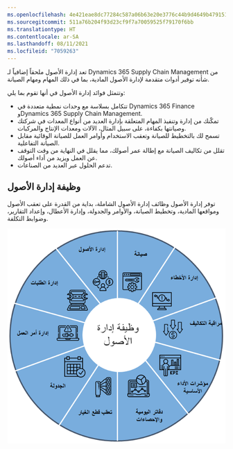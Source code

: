 ```yaml
---
ms.openlocfilehash: 4e421eae8dc77284c587a06b63e20e3776c44b9d4649b47915114da05da19344
ms.sourcegitcommit: 511a76b204f93d23cf9f7a70059525f79170f6bb
ms.translationtype: HT
ms.contentlocale: ar-SA
ms.lasthandoff: 08/11/2021
ms.locfileid: "7059263"
---
```

تعد إدارة الأصول ملحقاً إضافياً لـ Dynamics 365 Supply Chain Management من شأنه توفير أدوات متقدمة لإدارة الأصول المادية، بما في ذلك المهام ومهام الصيانة. 

وتتمثل فوائد إدارة الأصول في أنها تقوم بما يلي:

- تتكامل بسلاسة مع وحدات نمطية متعددة في Dynamics 365 Finance وDynamics 365 Supply Chain Management. 
- تمكّنك من إدارة وتنفيذ المهام المتعلقة بإدارة العديد من أنواع المعدات في شركتك وصيانتها بكفاءة، على سبيل المثال، الآلات ومعدات الإنتاج والمركبات. 
- تسمح لك بالتخطيط للصيانة وتعقب الاستخدام وأوامر العمل للصيانة الوقائية مقابل الصيانة التفاعلية.
- تقلل من تكاليف الصيانة مع إطالة عمر أصولك، مما يقلل في النهاية من وقت التوقف عن العمل ويزيد من أداء أصولك.
- تدعم الحلول عبر العديد من الصناعات.
 
## <a name="asset-management-functionality"></a>وظيفة إدارة الأصول
 
توفر إدارة الأصول وظائف إدارة الأصول الشاملة، بداية من القدرة على تعقب الأصول ومواقعها المادية، وتخطيط الصيانة، والأوامر والجدولة، وإدارة الأعطال، وإعداد التقارير، وضوابط التكلفة. 

![الرسم التخطيطي لوظيفة إدارة الأصول.](../media/asset-mgmt-functionality-c.png)

